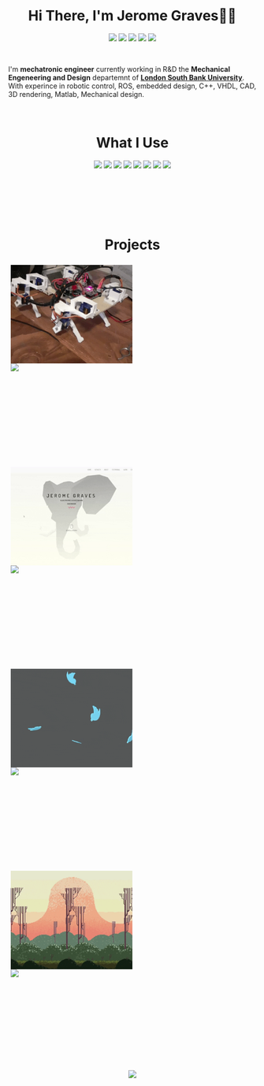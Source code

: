 <br><br><br>
<h1  align="center"><b> Hi There, I'm Jerome Graves👨‍💻 </b></h1>
<p  align="center">
<a href="#"><img src="https://img.shields.io/badge/LinkedIn-0077B5?style=for-the-badge&logo=linkedin&logoColor=white" /></a> 
<a href="#"><img src="https://img.shields.io/badge/Twitter-1DA1F2?style=for-the-badge&logo=twitter&logoColor=white" /></a> 
<a href="#"><img src="https://img.shields.io/badge/-CodeSandbox-black?style=for-the-badge&logo=CodeSandbox" /></a>
<a href="#"><img src="https://img.shields.io/badge/Research_Gate-00CCBB.svg?&style=for-the-badge&logo=ResearchGatelogoColor=white" /></a>
<a href="#"><img src="https://img.shields.io/badge/-JeromeGraves.com-green?style=for-the-badge" /></a>  

</p>
<br>
<p>
I'm <b>mechatronic engineer</b> currently working in R&D the <b>Mechanical Engeneering and Design</b> departemnt of <a href="#"><b>London South Bank University</b></a>. With experince in robotic control, ROS, embedded design, C++, VHDL, CAD, 3D rendering, Matlab, Mechanical design.
<br><br><br>
<h1 align="center">What I Use</h1>
<p align="center">
<img src="https://img.shields.io/badge/c-%2300599C.svg?style=for-the-badge&logo=c&logoColor=white" />

<img src="https://img.shields.io/badge/c++-%2300599C.svg?style=for-the-badge&logo=c%2B%2B&logoColor=white" />
<img src="https://img.shields.io/badge/javascript-%23323330.svg?style=for-the-badge&logo=javascript&logoColor=%23F7DF1E" />
<img src="https://img.shields.io/badge/python-3670A0?style=for-the-badge&logo=python&logoColor=ffdd54" />
<img src="https://img.shields.io/badge/ros-%230A0FF9.svg?style=for-the-badge&logo=ros&logoColor=white" />
<img src=https://img.shields.io/badge/node.js-6DA55F?style=for-the-badge&logo=node.js&logoColor=white" />
<img src="https://img.shields.io/badge/opencv-%23white.svg?style=for-the-badge&logo=opencv&logoColor=white" />
<img src="https://img.shields.io/badge/threejs-black?style=for-the-badge&logo=three.js&logoColor=white" />

</p>
<br>
</p>
<br><br><br>
<h1  align="center"><b> Projects </b></h1>




<div align="center" style= "display: grid;grid-auto-rows: 200px;padding:5px">
  <img width=50% height=200px style="object-fit: cover;" src="https://github.com/Jerome-Graves/RobotDog/raw/master/images/dog-cad-live.gif?raw=true" />
  <img width=50%  src="https://github-readme-stats.vercel.app/api/pin/?username=Jerome-Graves&repo=robotDog" />
</div>

<div align="center" style= "display: grid;grid-auto-rows: 200px;padding:5px">
  <img  width=50% height=200px style="object-fit: cover;" src="https://github.com/Jerome-Graves/aframe-vue-elephant-head/blob/main/elephant-head.gif?raw=true" />
  <img  width=50%   src="https://github-readme-stats.vercel.app/api/pin/?username=Jerome-Graves&repo=aframe-vue-elephant-head" />
</div>

<div align="center" style= "display: grid;grid-auto-rows: 200px;padding:5px">
  <img  width=50% height=200px style="object-fit: cover;" src="https://github.com/Jerome-Graves/aframe-vue-twitter-storm/blob/main/twitter-storm.gif?raw=true" />
  <img  width=50% src="https://github-readme-stats.vercel.app/api/pin/?username=Jerome-Graves&repo=aframe-vue-twitter-storm" />
</div>

<div align="center" style= "display: grid;grid-auto-rows: 200px;padding:5px">
  <img  width=50% height=200px style="object-fit: cover;" src="https://github.com/Jerome-Graves/Phaser3-Parallax-Example/blob/main/example-gif.gif?raw=true" />
  <img  width=50% src="https://github-readme-stats.vercel.app/api/pin/?username=Jerome-Graves&repo=Phaser3-Parallax-Example" />
</div>



</div>



<div align="center">

<img src= "https://github-readme-stats.vercel.app/api?username=Jerome-Graves&hide=contribs,prs&theme=radical" />
<div>

